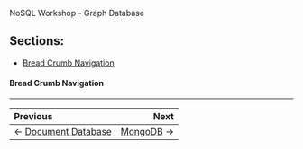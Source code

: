 NoSQL Workshop - Graph Database

## Sections:

* [Bread Crumb Navigation](#bread-crumb-navigation)

#### Bread Crumb Navigation
_________________________

Previous | Next
:------- | ---:
← [Document Database](./document-database.md) | [MongoDB](./mongodb.md) →
